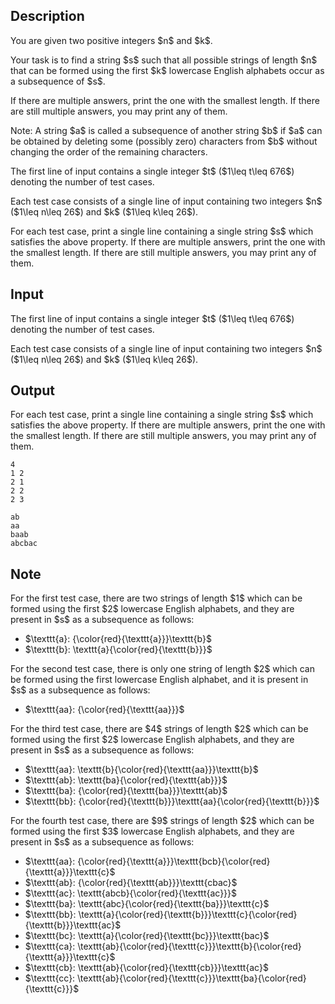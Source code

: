 ## Description

<div><p>You are given two positive integers $n$ and $k$. </p><p>Your task is to find a string $s$ such that all possible strings of length $n$ that can be formed using the first $k$ lowercase English alphabets occur as a subsequence of $s$. </p><p>If there are multiple answers, print the one with the smallest length. If there are still multiple answers, you may print any of them.</p><p><span class="tex-font-style-bf">Note:</span> A string $a$ is called a subsequence of another string $b$ if $a$ can be obtained by deleting some (possibly zero) characters from $b$ without changing the order of the remaining characters.</p></div><div class="input-specification"><p>The first line of input contains a single integer $t$ ($1\leq t\leq 676$) denoting the number of test cases.</p><p>Each test case consists of a single line of input containing two integers $n$ ($1\leq n\leq 26$) and $k$ ($1\leq k\leq 26$).</p></div><div class="output-specification"><p>For each test case, print a single line containing a single string $s$ which satisfies the above property. If there are multiple answers, print the one with the smallest length. If there are still multiple answers, you may print any of them.</p></div>

## Input

<p>The first line of input contains a single integer $t$ ($1\leq t\leq 676$) denoting the number of test cases.</p><p>Each test case consists of a single line of input containing two integers $n$ ($1\leq n\leq 26$) and $k$ ($1\leq k\leq 26$).</p>

## Output

<p>For each test case, print a single line containing a single string $s$ which satisfies the above property. If there are multiple answers, print the one with the smallest length. If there are still multiple answers, you may print any of them.</p>





```input1|2,4
4
1 2
2 1
2 2
2 3
```




```output1
ab
aa
baab
abcbac
```



## Note

<p>For the first test case, there are two strings of length $1$ which can be formed using the first $2$ lowercase English alphabets, and they are present in $s$ as a subsequence as follows: </p><ul> <li> $\texttt{a}: {\color{red}{\texttt{a}}}\texttt{b}$ </li><li> $\texttt{b}: \texttt{a}{\color{red}{\texttt{b}}}$ </li></ul><p>For the second test case, there is only one string of length $2$ which can be formed using the first lowercase English alphabet, and it is present in $s$ as a subsequence as follows: </p><ul> <li> $\texttt{aa}: {\color{red}{\texttt{aa}}}$ </li></ul><p>For the third test case, there are $4$ strings of length $2$ which can be formed using the first $2$ lowercase English alphabets, and they are present in $s$ as a subsequence as follows: </p><ul> <li> $\texttt{aa}: \texttt{b}{\color{red}{\texttt{aa}}}\texttt{b}$ </li><li> $\texttt{ab}: \texttt{ba}{\color{red}{\texttt{ab}}}$ </li><li> $\texttt{ba}: {\color{red}{\texttt{ba}}}\texttt{ab}$ </li><li> $\texttt{bb}: {\color{red}{\texttt{b}}}\texttt{aa}{\color{red}{\texttt{b}}}$ </li></ul><p>For the fourth test case, there are $9$ strings of length $2$ which can be formed using the first $3$ lowercase English alphabets, and they are present in $s$ as a subsequence as follows: </p><ul> <li> $\texttt{aa}: {\color{red}{\texttt{a}}}\texttt{bcb}{\color{red}{\texttt{a}}}\texttt{c}$ </li><li> $\texttt{ab}: {\color{red}{\texttt{ab}}}\texttt{cbac}$ </li><li> $\texttt{ac}: \texttt{abcb}{\color{red}{\texttt{ac}}}$ </li><li> $\texttt{ba}: \texttt{abc}{\color{red}{\texttt{ba}}}\texttt{c}$ </li><li> $\texttt{bb}: \texttt{a}{\color{red}{\texttt{b}}}\texttt{c}{\color{red}{\texttt{b}}}\texttt{ac}$ </li><li> $\texttt{bc}: \texttt{a}{\color{red}{\texttt{bc}}}\texttt{bac}$ </li><li> $\texttt{ca}: \texttt{ab}{\color{red}{\texttt{c}}}\texttt{b}{\color{red}{\texttt{a}}}\texttt{c}$ </li><li> $\texttt{cb}: \texttt{ab}{\color{red}{\texttt{cb}}}\texttt{ac}$ </li><li> $\texttt{cc}: \texttt{ab}{\color{red}{\texttt{c}}}\texttt{ba}{\color{red}{\texttt{c}}}$ </li></ul>
